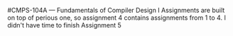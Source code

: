 #CMPS-104A — Fundamentals of Compiler Design I
Assignments are built on top of perious one, so assignment 4 contains assignments from 1 to 4. I didn't have time to finish Assignment 5
